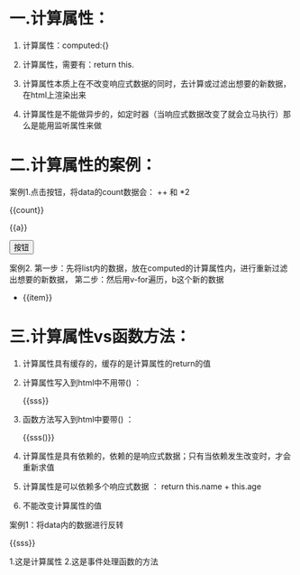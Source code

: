 # 一.计算属性：
1. 计算属性：computed:{}

2. 计算属性，需要有：return this.

3. 计算属性本质上在不改变响应式数据的同时，去计算或过滤出想要的新数据，在html上渲染出来

4. 计算属性是不能做异步的，如定时器（当响应式数据改变了就会立马执行）那么是能用监听属性来做


# 二.计算属性的案例：

案例1.点击按钮，将data的count数据会： ++ 和 *2
<body>
   <div id="app">
      <p>{{count}}</p>
      <p>{{a}}</p>
      <button @click="count++">按钮</button> 
   </div>
</body>
<script src="https://cdn.jsdelivr.net/npm/vue@2/dist/vue.js"></script>
<script>
   const p1 = new Vue({
      el: '#app',
      data: {
         count:1  //<p>{{count}}</p>
      },
      computed:{ 
         a(){     //<p>{{a}}</p>
            return this.count * 2
         }
      }
   })
</script>


案例2.
    第一步：先将list内的数据，放在computed的计算属性内，进行重新过滤出想要的新数据，
    第二步：然后用v-for遍历，b这个新的数据
<body>
   <div id="app">
      <ul>
         <li v-for="item in b">{{item}}</li>
                    <!-- b是计算属性内的函数 -->
      </ul>
   </div>
</body>
<script src="https://cdn.jsdelivr.net/npm/vue@2/dist/vue.js"></script>
<script>
   const p1 = new Vue({
      el: '#app',
      data: {
         list:[1,2,3,4,5,6,7]
      },
      computed:{
         b(){
            return this.list.filter((item)=>item % 2)
            //返回 p1的 listd的 新数据（list的值）=> list的齐数值
         }
      }
   })
</script>
</html>


# 三.计算属性vs函数方法：
1. 计算属性具有缓存的，缓存的是计算属性的return的值

2. 计算属性写入到html中不用带() ：<p>{{sss}}</p>

3. 函数方法写入到html中要带() ：<p>{{sss()}}</p>

4. 计算属性是具有依赖的，依赖的是响应式数据；只有当依赖发生改变时，才会重新求值

5. 计算属性是可以依赖多个响应式数据 ： return this.name + this.age

6. 不能改变计算属性的值 

案例1：将data内的数据进行反转
<body>
   <div id="app">
      <p>{{sss}}</p>       1.这是计算属性
 <!-- <p>{{aaa()}}</p> --> 2.这是事件处理函数的方法
   </div>
</body>
<script src="https://cdn.jsdelivr.net/npm/vue@2/dist/vue.js"></script>
<script>
   const p1 = new Vue({
      el: '#app',
      data: {
         age:"hello vue!"
      },
      computed:{
        sss(){           3.这是计算属性
            return this.age.split("").reverse().join("")
        }
      }
    //   methods:{    
    //      aaa(){       4.这是事件处理函数的方法
    //         return this.age.split("").reverse().join("")
    //      }
    //   },
   })
</script>
</html>

